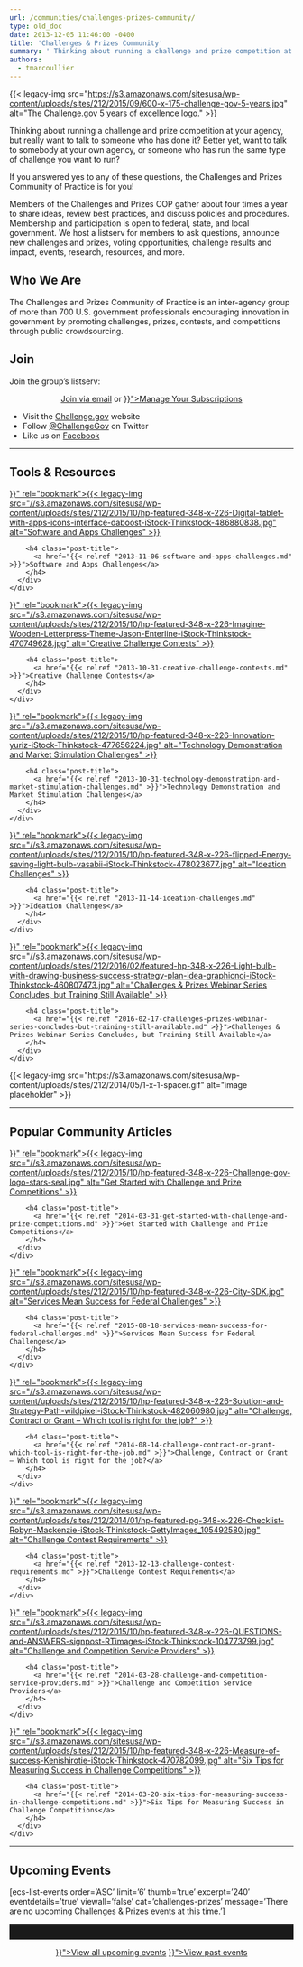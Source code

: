 ```yaml
---
url: /communities/challenges-prizes-community/
type: old_doc
date: 2013-12-05 11:46:00 -0400
title: 'Challenges & Prizes Community'
summary: ' Thinking about running a challenge and prize competition at your agency, but really want to talk to someone who has done it? Better yet, want to talk to somebody at your own agency, or someone who has run the same type of challenge you'
authors:
  - tmarcoullier
---
```


{{< legacy-img src="https://s3.amazonaws.com/sitesusa/wp-content/uploads/sites/212/2015/09/600-x-175-challenge-gov-5-years.jpg" alt="The Challenge.gov 5 years of excellence logo." >}}

Thinking about running a challenge and prize competition at your agency, but really want to talk to someone who has done it? Better yet, want to talk to somebody at your own agency, or someone who has run the same type of challenge you want to run?

If you answered yes to any of these questions, the Challenges and Prizes Community of Practice is for you!

Members of the Challenges and Prizes COP gather about four times a year to share ideas, review best practices, and discuss policies and procedures. Membership and participation is open to federal, state, and local government. We host a listserv for members to ask questions, announce new challenges and prizes, voting opportunities, challenge results and impact, events, research, resources, and more.

## Who We Are

The Challenges and Prizes Community of Practice is an inter-agency group of more than 700 U.S. government professionals encouraging innovation in government by promoting challenges, prizes, contests, and competitions through public crowdsourcing.

## Join

Join the group&#8217;s listserv:

<div style="text-align: center">
  <a class="button" href="mailto:team@challenge.gov">Join via email</a> or <a class="button" href="{{< relref "manage-your-listserv-subscription.md" >}}">Manage Your Subscriptions</a>
</div>

  * Visit the [Challenge.gov](http://www.challenge.gov/) website
  * Follow [@ChallengeGov](http://twitter.com/challengegov) on Twitter
  * Like us on [Facebook](http://www.facebook.com/ChallengeGov)

<hr style="color: white;border-style: none" />

## Tools & Resources

<div class="one-third first">
  <div id="featured-page-20" class="widget widget-2 featuredpage">
    <div class="widget-wrap">
      <div class="post clearfix">
        <div class="featpage-image">
          <a title="Permanent Link to Software and Apps Challenges" href="{{< relref "2013-11-06-software-and-apps-challenges.md" >}}" rel="bookmark">{{< legacy-img src="//s3.amazonaws.com/sitesusa/wp-content/uploads/sites/212/2015/10/hp-featured-348-x-226-Digital-tablet-with-apps-icons-interface-daboost-iStock-Thinkstock-486880838.jpg" alt="Software and Apps Challenges" >}}</a>
        </div>
        
        <h4 class="post-title">
          <a href="{{< relref "2013-11-06-software-and-apps-challenges.md" >}}">Software and Apps Challenges</a>
        </h4>
      </div>
    </div>
  </div>
</div>

<div class="one-third">
  <div id="featured-page-18" class="widget widget-4 featuredpage">
    <div class="widget-wrap">
      <div class="post clearfix">
        <div class="featpage-image">
          <a title="Permanent Link to Creative Challenge Contests" href="{{< relref "2013-10-31-creative-challenge-contests.md" >}}" rel="bookmark">{{< legacy-img src="//s3.amazonaws.com/sitesusa/wp-content/uploads/sites/212/2015/10/hp-featured-348-x-226-Imagine-Wooden-Letterpress-Theme-Jason-Enterline-iStock-Thinkstock-470749628.jpg" alt="Creative Challenge Contests" >}}</a>
        </div>
        
        <h4 class="post-title">
          <a href="{{< relref "2013-10-31-creative-challenge-contests.md" >}}">Creative Challenge Contests</a>
        </h4>
      </div>
    </div>
  </div>
</div>

<div class="one-third">
  <div id="featured-page-20" class="widget widget-2 featuredpage">
    <div class="widget-wrap">
      <div class="post clearfix">
        <div class="featpage-image">
          <a title="Permanent Link to Technology Demonstration and Market Stimulation Challenges" href="{{< relref "2013-10-31-technology-demonstration-and-market-stimulation-challenges.md" >}}" rel="bookmark">{{< legacy-img src="//s3.amazonaws.com/sitesusa/wp-content/uploads/sites/212/2015/10/hp-featured-348-x-226-Innovation-yuriz-iStock-Thinkstock-477656224.jpg" alt="Technology Demonstration and Market Stimulation Challenges" >}}</a>
        </div>
        
        <h4 class="post-title">
          <a href="{{< relref "2013-10-31-technology-demonstration-and-market-stimulation-challenges.md" >}}">Technology Demonstration and Market Stimulation Challenges</a>
        </h4>
      </div>
    </div>
  </div>
</div>

<div class="one-third first">
  <div id="featured-page-20" class="widget widget-2 featuredpage">
    <div class="widget-wrap">
      <div class="post clearfix">
        <div class="featpage-image">
          <a title="Permanent Link to Ideation Challenges" href="{{< relref "2013-11-14-ideation-challenges.md" >}}" rel="bookmark">{{< legacy-img src="//s3.amazonaws.com/sitesusa/wp-content/uploads/sites/212/2015/10/hp-featured-348-x-226-flipped-Energy-saving-light-bulb-vasabii-iStock-Thinkstock-478023677.jpg" alt="Ideation Challenges" >}}</a>
        </div>
        
        <h4 class="post-title">
          <a href="{{< relref "2013-11-14-ideation-challenges.md" >}}">Ideation Challenges</a>
        </h4>
      </div>
    </div>
  </div>
</div>

<div class="one-third">
  <div id="featured-page-20" class="widget widget-2 featuredpage">
    <div class="widget-wrap">
      <div class="post clearfix">
        <div class="featpage-image">
          <a title="Permanent Link to Challenges & Prizes Webinar Series Concludes, but Training Still Available" href="{{< relref "2016-02-17-challenges-prizes-webinar-series-concludes-but-training-still-available.md" >}}" rel="bookmark">{{< legacy-img src="//s3.amazonaws.com/sitesusa/wp-content/uploads/sites/212/2016/02/featured-hp-348-x-226-Light-bulb-with-drawing-business-success-strategy-plan-idea-graphicnoi-iStock-Thinkstock-460807473.jpg" alt="Challenges & Prizes Webinar Series Concludes, but Training Still Available" >}}</a>
        </div>
        
        <h4 class="post-title">
          <a href="{{< relref "2016-02-17-challenges-prizes-webinar-series-concludes-but-training-still-available.md" >}}">Challenges & Prizes Webinar Series Concludes, but Training Still Available</a>
        </h4>
      </div>
    </div>
  </div>
</div>

<div class="one-third">
  {{< legacy-img src="https://s3.amazonaws.com/sitesusa/wp-content/uploads/sites/212/2014/05/1-x-1-spacer.gif" alt="image placeholder" >}}
</div>

<hr style="color: white;border-style: none" />

## Popular Community Articles

<div class="one-third first">
  <div id="featured-page-20" class="widget widget-2 featuredpage">
    <div class="widget-wrap">
      <div class="post clearfix">
        <div class="featpage-image">
          <a title="Permanent Link to Get Started with Challenge and Prize Competitions" href="{{< relref "2014-03-31-get-started-with-challenge-and-prize-competitions.md" >}}" rel="bookmark">{{< legacy-img src="//s3.amazonaws.com/sitesusa/wp-content/uploads/sites/212/2015/10/hp-featured-348-x-226-Challenge-gov-logo-stars-seal.jpg" alt="Get Started with Challenge and Prize Competitions" >}}</a>
        </div>
        
        <h4 class="post-title">
          <a href="{{< relref "2014-03-31-get-started-with-challenge-and-prize-competitions.md" >}}">Get Started with Challenge and Prize Competitions</a>
        </h4>
      </div>
    </div>
  </div>
</div>

<div class="one-third">
  <div id="featured-page-20" class="widget widget-2 featuredpage">
    <div class="widget-wrap">
      <div class="post clearfix">
        <div class="featpage-image">
          <a title="Permanent Link to Services Mean Success for Federal Challenges" href="{{< relref "2015-08-18-services-mean-success-for-federal-challenges.md" >}}" rel="bookmark">{{< legacy-img src="//s3.amazonaws.com/sitesusa/wp-content/uploads/sites/212/2015/10/hp-featured-348-x-226-City-SDK.jpg" alt="Services Mean Success for Federal Challenges" >}}</a>
        </div>
        
        <h4 class="post-title">
          <a href="{{< relref "2015-08-18-services-mean-success-for-federal-challenges.md" >}}">Services Mean Success for Federal Challenges</a>
        </h4>
      </div>
    </div>
  </div>
</div>

<div class="one-third">
  <div id="featured-page-20" class="widget widget-2 featuredpage">
    <div class="widget-wrap">
      <div class="post clearfix">
        <div class="featpage-image">
          <a title="Permanent Link to Challenge, Contract or Grant – Which tool is right for the job?" href="{{< relref "2014-08-14-challenge-contract-or-grant-which-tool-is-right-for-the-job.md" >}}" rel="bookmark">{{< legacy-img src="//s3.amazonaws.com/sitesusa/wp-content/uploads/sites/212/2015/10/hp-featured-348-x-226-Solution-and-Strategy-Path-wildpixel-iStock-Thinkstock-482060980.jpg" alt="Challenge, Contract or Grant – Which tool is right for the job?" >}}</a>
        </div>
        
        <h4 class="post-title">
          <a href="{{< relref "2014-08-14-challenge-contract-or-grant-which-tool-is-right-for-the-job.md" >}}">Challenge, Contract or Grant – Which tool is right for the job?</a>
        </h4>
      </div>
    </div>
  </div>
</div>

<div class="one-third first">
  <div id="featured-page-20" class="widget widget-2 featuredpage">
    <div class="widget-wrap">
      <div class="post clearfix">
        <div class="featpage-image">
          <a title="Permanent Link to Challenge Contest Requirements" href="{{< relref "2013-12-13-challenge-contest-requirements.md" >}}" rel="bookmark">{{< legacy-img src="//s3.amazonaws.com/sitesusa/wp-content/uploads/sites/212/2014/01/hp-featured-pg-348-x-226-Checklist-Robyn-Mackenzie-iStock-Thinkstock-GettyImages_105492580.jpg" alt="Challenge Contest Requirements" >}}</a>
        </div>
        
        <h4 class="post-title">
          <a href="{{< relref "2013-12-13-challenge-contest-requirements.md" >}}">Challenge Contest Requirements</a>
        </h4>
      </div>
    </div>
  </div>
</div>

<div class="one-third">
  <div id="featured-page-20" class="widget widget-2 featuredpage">
    <div class="widget-wrap">
      <div class="post clearfix">
        <div class="featpage-image">
          <a title="Permanent Link to Challenge and Competition Service Providers" href="{{< relref "2014-03-28-challenge-and-competition-service-providers.md" >}}" rel="bookmark">{{< legacy-img src="//s3.amazonaws.com/sitesusa/wp-content/uploads/sites/212/2015/10/hp-featured-348-x-226-QUESTIONS-and-ANSWERS-signpost-RTimages-iStock-Thinkstock-104773799.jpg" alt="Challenge and Competition Service Providers" >}}</a>
        </div>
        
        <h4 class="post-title">
          <a href="{{< relref "2014-03-28-challenge-and-competition-service-providers.md" >}}">Challenge and Competition Service Providers</a>
        </h4>
      </div>
    </div>
  </div>
</div>

<div class="one-third">
  <div id="featured-page-20" class="widget widget-2 featuredpage">
    <div class="widget-wrap">
      <div class="post clearfix">
        <div class="featpage-image">
          <a title="Permanent Link to Six Tips for Measuring Success in Challenge Competitions" href="{{< relref "2014-03-20-six-tips-for-measuring-success-in-challenge-competitions.md" >}}" rel="bookmark">{{< legacy-img src="//s3.amazonaws.com/sitesusa/wp-content/uploads/sites/212/2015/10/hp-featured-348-x-226-Measure-of-success-Kenishirotie-iStock-Thinkstock-470782099.jpg" alt="Six Tips for Measuring Success in Challenge Competitions" >}}</a>
        </div>
        
        <h4 class="post-title">
          <a href="{{< relref "2014-03-20-six-tips-for-measuring-success-in-challenge-competitions.md" >}}">Six Tips for Measuring Success in Challenge Competitions</a>
        </h4>
      </div>
    </div>
  </div>
</div>

<hr style="color: white;border-style: none" />

## **Upcoming Events**

[ecs-list-events order=&#8217;ASC&#8217; limit=&#8217;6&#8242; thumb=&#8217;true&#8217; excerpt=&#8217;240&#8242; eventdetails=&#8217;true&#8217; viewall=&#8217;false&#8217; cat=&#8217;challenges-prizes&#8217; message=&#8217;There are no upcoming Challenges & Prizes events at this time.&#8217;]

 

<hr style="border: none;height: 2em" />

<p style="text-align: center">
  <a class="button" href="{{< link href="events" >}}">View all upcoming events</a> <a class="button" href="{{< relref "video-library.md" >}}">View past events</a>
</p>